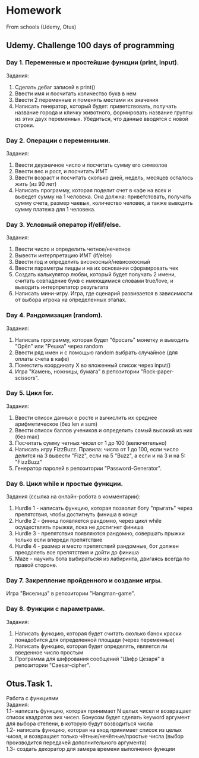 # Homework
From schools (Udemy, Otus)
## Udemy. Challenge 100 days of programming
### Day 1. Переменные и простейшие функции (print, input).
Задания:
1. Сделать дебаг записей в print()
2. Ввести имя и посчитать количество букв в нем
3. Ввести 2 переменные и поменять местами их значения
4. Написать генератор, который будет: приветствовать, получать название города и кличку животного, формировать название группы из этих двух переменных. Убедиться, что данные вводятся с новой строки.
### Day 2. Операции с переменными.
Задания:
1. Ввести двузначное число и посчитать сумму его символов
2. Ввести вес и рост, и посчитать ИМТ
3. Ввести возраст и посчитать сколько дней, недель, месяцев осталось жить (из 90 лет)
4. Написать программу, которая поделит счет в кафе на всех и выведет сумму на 1 человека. Она должна: приветстовать, получать сумму счета, размер чаевых, количество человек, а также выводить сумму платежа для 1 человека.
### Day 3. Условный оператор if/elif/else.
Задания:
1. Ввести число и определить четное/нечетное
2. Вывести интерпретацию ИМТ (if/else)
3. Ввести год и определить високосный/невисокосный
4. Ввести параметры пиццы и на их основании сформировать чек
5. Создать калькулятор любви, который будет получать 2 имени, считать совпадение букв с имеющимися словами true/love, и выводить интерпретатор результата
6. Написать мини-игру. Игра, где сценарий развивается в зависимости от выбора игрока на определенных этапах.
### Day 4. Рандомизация (random).
Задания:
1. Написать программу, которая будет "бросать" монетку и выводить "Орёл" или "Решка" через random
2. Ввести ряд имен и с помощью random выбрать случайное (для оплаты счета в кафе)
3. Поместить координату Х во вложенный список через input()
4. Игра "Камень, ножницы, бумага" в репозитории "Rock-paper-scissors".
### Day 5. Цикл for.
Задания:
1. Ввести список данных о росте и вычислить их среднее арифметическое (без len и sum)
2. Ввести список баллов учеников и определить самый высокий из них (без max)
3. Посчитать сумму четных чисел от 1 до 100 (велючительно)
4. Написать игру FizzBuzz. Правила: числа от 1 до 100, если число делится на 3 вывести "Fizz", если на 5 "Buzz", а если и на 3 и на 5: "FizzBuzz"
5. Генератор паролей в репозитории "Password-Generator".

### Day 6. Цикл while и простые функции.
Задания (ссылка на онлайн-робота в комментарии):
1. Hurdle 1 - написать функцию, которая позволит боту "прыгать" через препятствия, чтобы достигнуть финиша в конце
2. Hurdle 2 - финиш появляется рандомно, через цикл while осуществлять прыжки, пока не достигнет финиша
3. Hurdle 3 - препятствия появляются рандомно, совершать прыжки только если впереди препятствие
4. Hurdle 4 - размер и место препятствий рандомные, бот должен преодолеть все препятствия и дойти до финиша
5. Maze - научить бота выбиратьсяя из лабиринта, двигаясь всегда по правой стороне.

### Day 7. Закрепление пройденного и создание игры.
Игра "Виселица" в репозитории "Hangman-game".

### Day 8. Функции с параметрами.
Задания:
1. Написать функцию, которая будет считать сколько банок краски понадобится для определенной площади (через переменные)
2. Написать функцию, которая будет определять, является ли введенное число простым
3. Программа для шифрования сообщений "Шифр Цезаря" в репозитории "Caesar-cipher".


## Otus.Task 1.
Работа с функциями  
Задания:  
1.1- написать функцию, которая принимает N целых чисел и возвращает список квадратов эих чисел. Бонусом будет сделать keyword аргумент для выбора степени, в которую будут возводиться числа  
1.2- написать функцию, которая на вход принимает список из целых чисел, и возвращает только чётные/нечётные/простые числа (выбор производится передачей дополнительного аргумента)  
1.3- создать декоратор для замера времени выполнения функции  
